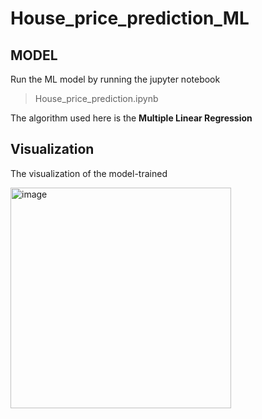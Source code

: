 # House_price_prediction_ML

## MODEL

Run the ML model by running the jupyter notebook
> House_price_prediction.ipynb

The algorithm used here is the **Multiple Linear Regression**

## Visualization

The visualization of the model-trained 

<img width="353" alt="image" src="https://github.com/sam-1508/House_price_prediction_ML/assets/125907034/25507821-beb1-463d-add1-1aca649f96fc">
